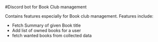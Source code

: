 #Discord bot for Book Club management 

Contains features especially for Book club management. Features include: 

* Fetch Summary of given Book title 
* Add list of owned books for a user
* fetch wanted books from collected data 


